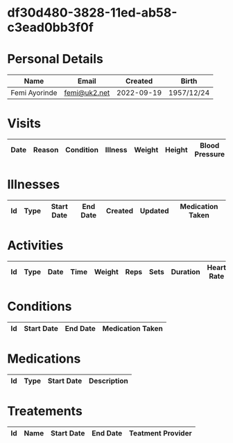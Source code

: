 
# df30d480-3828-11ed-ab58-c3ead0bb3f0f

# Personal Details

| Name | Email | Created | Birth |
| ---  | ---   | ---     | ---   |
| Femi Ayorinde| femi@uk2.net | 2022-09-19   | 1957/12/24|

# Visits

| Date | Reason | Condition | Illness | Weight | Height | Blood Pressure | Communication | 
| --- | --- | --- | --- | --- | --- | --- | --- | 

# Illnesses

| Id | Type | Start Date | End Date | Created | Updated | Medication Taken |  
| --- | --- | --- | --- | --- | --- | --- | 


# Activities

| Id | Type | Date | Time | Weight | Reps | Sets | Duration | Heart Rate | Calories Burned |
| --- | --- | --- | --- | --- | --- | --- | --- | --- | --- |


# Conditions

| Id | Start Date | End Date | Medication Taken |  
| --- | --- | --- | --- |


# Medications<a id=meds></a>

| Id | Type | Start Date | Description |
| --- | --- | --- | --- | 


# Treatements

| Id | Name | Start Date | End Date | Teatment Provider |  
| --- | --- | --- | --- | -- |
